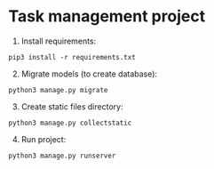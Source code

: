 # Task management project

1. Install requirements:
```
pip3 install -r requirements.txt
```

2. Migrate models (to create database):
```
python3 manage.py migrate
```

3. Create static files directory:
```
python3 manage.py collectstatic
```

4. Run project:
```
python3 manage.py runserver
```

